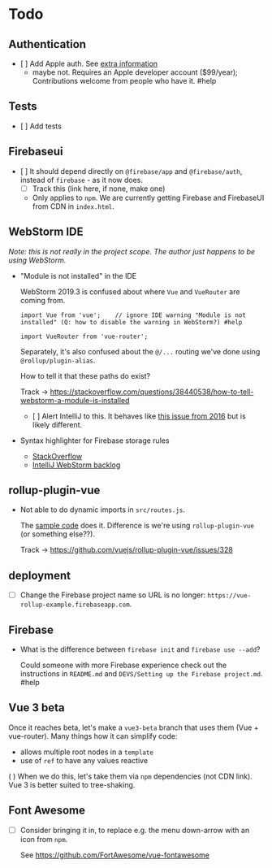 # Todo

## Authentication

- [ ] Add Apple auth. See [extra information](https://firebase.google.com/docs/auth/web/apple?authuser=0)
  - maybe not. Requires an Apple developer account ($99/year); Contributions welcome from people who have it. #help


## Tests

- [ ] Add tests

<!--
  - Coming to the site with a URL path, going through sign-in, one should land in the original intended path.
-->

## Firebaseui

- [ ] It should depend directly on `@firebase/app` and `@firebase/auth`, instead of `firebase` - as it now does.
  - [ ] Track this (link here, if none, make one)

  - Only applies to `npm`. We are currently getting Firebase and FirebaseUI from CDN in `index.html`.

## WebStorm IDE

*Note: this is not really in the project scope. The author just happens to be using WebStorm.*

- "Module is not installed" in the IDE
 
   WebStorm 2019.3 is confused about where `Vue` and `VueRouter` are coming from.

   ```
   import Vue from 'vue';    // ignore IDE warning "Module is not installed" (Q: how to disable the warning in WebStorm?) #help
   
   import VueRouter from 'vue-router';
   ```

   Separately, it's also confused about the `@/...` routing we've done using `@rollup/plugin-alias`.

   How to tell it that these paths do exist?

   Track -> https://stackoverflow.com/questions/38440538/how-to-tell-webstorm-a-module-is-installed

   - [ ] Alert IntelliJ to this. It behaves like [this issue from 2016](https://intellij-support.jetbrains.com/hc/en-us/community/posts/207304095-Using-ES6-import-and-node-modules-are-marked-as-Module-is-not-installed-) but is likely different.


- Syntax highlighter for Firebase storage rules

   - [StackOverflow](https://stackoverflow.com/questions/59999967/is-there-a-firebase-storage-rules-syntax-highlighter-for-webstorm)
   - [IntelliJ WebStorm backlog](https://youtrack.jetbrains.com/issue/IDEABKL-7927?p=IDEA-200507)

   
   
## rollup-plugin-vue

- Not able to do dynamic imports in `src/routes.js`.

   The [sample code](https://github.com/gautemo/Vue-guard-routes-with-Firebase-Authentication/blob/master/src/router/index.js#L15) does it. Difference is we're using `rollup-plugin-vue` (or something else??).

   Track -> https://github.com/vuejs/rollup-plugin-vue/issues/328


## deployment

- [ ] Change the Firebase project name so URL is no longer: `https://vue-rollup-example.firebaseapp.com`.


## Firebase

- What is the difference between `firebase init` and `firebase use --add`? 

   Could someone with more Firebase experience check out the instructions in `README.md` and `DEVS/Setting up the Firebase project.md`. #help


## Vue 3 beta

Once it reaches beta, let's make a `vue3-beta` branch that uses them (Vue + vue-router). Many things how it can simplify code:

- allows multiple root nodes in a `template`
- use of `ref` to have any values reactive

( ) When we do this, let's take them via `npm` dependencies (not CDN link). Vue 3 is better suited to tree-shaking.


## Font Awesome

- [ ] Consider bringing it in, to replace e.g. the menu down-arrow with an icon from `npm`. 

   See https://github.com/FortAwesome/vue-fontawesome
